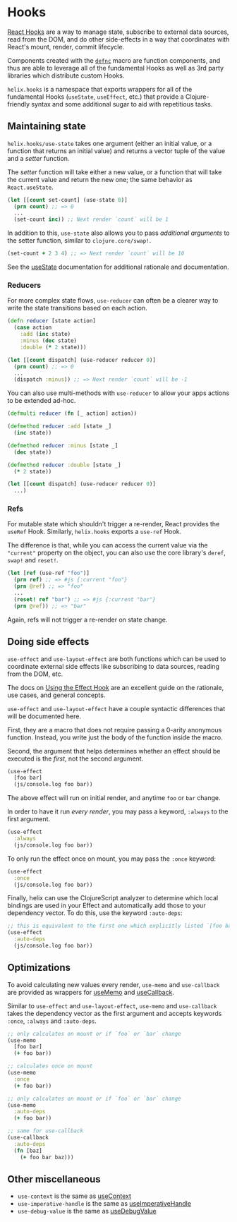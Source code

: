 # Hooks

[React Hooks](https://reactjs.org/docs/hooks-intro.html) are a way to manage
state, subscribe to external data sources, read from the DOM, and do other
side-effects in a way that coordinates with React's mount, render, commit
lifecycle.

Components created with the [`defnc`](https://github.com/Lokeh/helix/blob/master/docs/creating-components.md#creating-components) macro are function components, and thus are
able to leverage all of the fundamental Hooks as well as 3rd party libraries
which distribute custom Hooks.

`helix.hooks` is a namespace that exports wrappers for all of the fundamental
Hooks (`useState`, `useEffect`, etc.) that provide a Clojure-friendly syntax and
some additional sugar to aid with repetitious tasks.


## Maintaining state

`helix.hooks/use-state` takes one argument (either an initial value, or a
function that returns an initial value) and returns a vector tuple of the value
and a *setter* function.

The *setter* function will take either a new value, or a function that will
take the current value and return the new one; the same behavior as
`React.useState`.

```clojure
(let [[count set-count] (use-state 0)]
  (prn count) ;; => 0
  ...
  (set-count inc)) ;; Next render `count` will be 1
```

In addition to this, `use-state` also allows you to pass _additional arguments_
to the setter function, similar to `clojure.core/swap!`.

```clojure
(set-count + 2 3 4) ;; => Next render `count` will be 10
```

See the [useState](https://reactjs.org/docs/hooks-state.html) documentation for
additional rationale and documentation.

### Reducers

For more complex state flows, `use-reducer` can often be a clearer way to write
the state transitions based on each action.

```clojure
(defn reducer [state action]
  (case action
    :add (inc state)
    :minus (dec state)
    :double (* 2 state)))

(let [[count dispatch] (use-reducer reducer 0)]
  (prn count) ;; => 0
  ...
  (dispatch :minus)) ;; => Next render `count` will be -1
```

You can also use multi-methods with `use-reducer` to allow your apps actions to
be extended ad-hoc.

```clojure
(defmulti reducer (fn [_ action] action))

(defmethod reducer :add [state _]
  (inc state))

(defmethod reducer :minus [state _]
  (dec state))

(defmethod reducer :double [state _]
  (* 2 state))

(let [[count dispatch] (use-reducer reducer 0)]
  ...)
```

### Refs

For mutable state which shouldn't trigger a re-render, React provides the
`useRef` Hook. Similarly, `helix.hooks` exports a `use-ref` Hook.

The difference is that, while you can access the current value via the
`"current"` property on the object, you can also use the core library's `deref`,
`swap!` and `reset!`.

```clojure
(let [ref (use-ref "foo")]
  (prn ref) ;; => #js {:current "foo"}
  (prn @ref) ;; => "foo"
  ...
  (reset! ref "bar") ;; => #js {:current "bar"}
  (prn @ref)) ;; => "bar"
```

Again, refs will not trigger a re-render on state change.


## Doing side effects

`use-effect` and `use-layout-effect` are both functions which can be used to
coordinate external side effects like subscribing to data sources, reading from
the DOM, etc.

The docs on [Using the Effect Hook](https://reactjs.org/docs/hooks-effect.html)
are an excellent guide on the rationale, use cases, and general concepts.

`use-effect` and `use-layout-effect` have a couple syntactic differences that
will be documented here.

First, they are a macro that does not require passing a 0-arity anonymous
function. Instead, you write just the body of the function inside the macro.

Second, the argument that helps determines whether an effect should be executed
is the _first_, not the second argument.

```clojure
(use-effect
  [foo bar]
  (js/console.log foo bar))
```

The above effect will run on initial render, and anytime `foo` or `bar` change.

In order to have it run _every render_, you may pass a keyword, `:always` to the
first argument.

```clojure
(use-effect
  :always
  (js/console.log foo bar))
```

To only run the effect once on mount, you may pass the `:once` keyword:

```clojure
(use-effect
  :once
  (js/console.log foo bar))
```

Finally, helix can use the ClojureScript analyzer to determine which local
bindings are used in your Effect and automatically add those to your dependency
vector. To do this, use the keyword `:auto-deps`:

```clojure
;; this is equivalent to the first one which explicitly listed `[foo bar]`
(use-effect
  :auto-deps
  (js/console.log foo bar))
```

## Optimizations

To avoid calculating new values every render, `use-memo` and `use-callback` are
provided as wrappers for [useMemo](https://reactjs.org/docs/hooks-reference.html#usememo)
and [useCallback](https://reactjs.org/docs/hooks-reference.html#usecallback).

Similar to `use-effect` and `use-layout-effect`, `use-memo` and `use-callback`
takes the dependency vector as the first argument and accepts keywords `:once`,
`:always` and `:auto-deps`.

```clojure
;; only calculates on mount or if `foo` or `bar` change
(use-memo
  [foo bar]
  (+ foo bar))

;; calculates once on mount
(use-memo
  :once
  (+ foo bar))

;; only calculates on mount or if `foo` or `bar` change
(use-memo
  :auto-deps
  (+ foo bar))

;; same for use-callback
(use-callback
  :auto-deps
  (fn [baz]
    (+ foo bar baz)))
```

## Other miscellaneous

- `use-context` is the same as [useContext](https://reactjs.org/docs/hooks-reference.html#usecontext)
- `use-imperative-handle` is the same as [useImperativeHandle](https://reactjs.org/docs/hooks-reference.html#useimperativehandle)
- `use-debug-value` is the same as [useDebugValue](https://reactjs.org/docs/hooks-reference.html#usedebugvalue)

